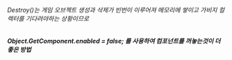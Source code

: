 ###### Destroy()는 게임 오브젝트 생성과 삭제가 빈번이 이루어져 메모리에 쌓이고 가비지 컬렉터를 기다려야하는 상황이므로 
##### Object.GetComponent<Transform>.enabled = false; 를 사용하여 컴포넌트를 꺼놓는것이 더 좋은 방법
